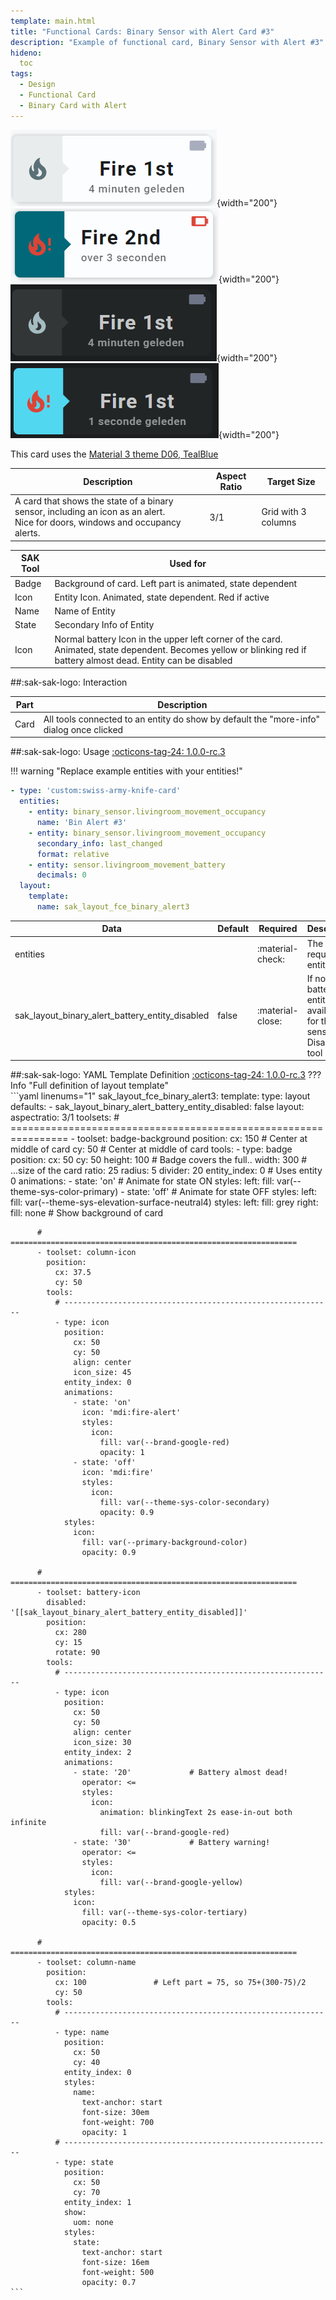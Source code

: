 ```yaml
---
template: main.html
title: "Functional Cards: Binary Sensor with Alert Card #3"
description: "Example of functional card, Binary Sensor with Alert #3"
hideno:
  toc
tags:
  - Design
  - Functional Card
  - Binary Card with Alert
---
```

<!-- GT/GL -->

![Swiss Army Knife Functional Card Binary Sensor With Alert3 D06 Light Off](../assets/screenshots/sak-functional-card-12-binary-sensor-alert3-theme-d06-light-off.png){width="200"}
![Swiss Army Knife Functional Card Binary Sensor With Alert3 D06 Light On](../assets/screenshots/sak-functional-card-12-binary-sensor-alert3-theme-d06-light-on.png){width="200"}
<br>![Swiss Army Knife Functional Card Binary Sensor With Alert3 D06 Dark Off](../assets/screenshots/sak-functional-card-12-binary-sensor-alert3-theme-d06-dark-off.png){width="200"}
![Swiss Army Knife Functional Card Binary Sensor With Alert3 D06 Dark On](../assets/screenshots/sak-functional-card-12-binary-sensor-alert3-theme-d06-dark-on.png){width="200"}

This card uses the [Material 3 theme D06, TealBlue][ham3-d06-url]

| Description| Aspect Ratio| Target Size |
|-|-|-|
| A card that shows the state of a binary sensor, including an icon as an alert. <br>Nice for doors, windows and occupancy alerts.| 3/1 | Grid with 3 columns |

| SAK Tool| Used for |
|-|-|
| Badge | Background of card. Left part is animated, state dependent|
| Icon | Entity Icon. Animated, state dependent. Red if active|
| Name | Name of Entity|
| State | Secondary Info of Entity|
| Icon | Normal battery Icon in the upper left corner of the card. Animated, state dependent. Becomes yellow or blinking red if battery almost dead. Entity can be disabled |

##:sak-sak-logo: Interaction

| Part | Description|
|-|-|
| Card | All tools connected to an entity do show by default the "more-info" dialog once clicked |

##:sak-sak-logo: Usage
[:octicons-tag-24: 1.0.0-rc.3][github-releases]

!!! warning "Replace example entities with your entities!"

```yaml linenums="1"
- type: 'custom:swiss-army-knife-card'
  entities:
    - entity: binary_sensor.livingroom_movement_occupancy
      name: 'Bin Alert #3'
    - entity: binary_sensor.livingroom_movement_occupancy
      secondary_info: last_changed
      format: relative
    - entity: sensor.livingroom_movement_battery
      decimals: 0
  layout:
    template:
      name: sak_layout_fce_binary_alert3
```

| Data | Default| Required | Description |
|-|-|-|-|
| entities |  | :material-check: | The three required entities |
| sak_layout_binary_alert_battery_entity_disabled | false | :material-close: | If no battery entity available for this sensor. Disable this tool |

##:sak-sak-logo: YAML Template Definition
[:octicons-tag-24: 1.0.0-rc.3][github-releases]
??? Info "Full definition of layout template"  
    ```yaml linenums="1"
    sak_layout_fce_binary_alert3:
      template:
        type: layout
        defaults: 
          - sak_layout_binary_alert_battery_entity_disabled: false
      layout:
        aspectratio: 3/1
        toolsets:
          # ================================================================
          - toolset: badge-background
            position:
              cx: 150                           # Center at middle of card
              cy: 50                            # Center at middle of card
            tools:
              - type: badge
                position:
                  cx: 50
                  cy: 50
                  height: 100                   # Badge covers the full..
                  width: 300                    # ...size of the card
                  ratio: 25
                  radius: 5
                  divider: 20
                entity_index: 0                 # Uses entity 0
                animations:
                  - state: 'on'                 # Animate for state ON
                    styles:
                      left:
                        fill: var(--theme-sys-color-primary)
                  - state: 'off'                # Animate for state OFF
                    styles:
                      left:
                        fill: var(--theme-sys-elevation-surface-neutral4)
                styles:
                  left:
                    fill: grey
                  right:
                    fill: none                 # Show background of card

          # ================================================================
          - toolset: column-icon
            position:
              cx: 37.5
              cy: 50
            tools:
              # ------------------------------------------------------------
              - type: icon
                position:
                  cx: 50
                  cy: 50
                  align: center
                  icon_size: 45
                entity_index: 0
                animations:
                  - state: 'on'
                    icon: 'mdi:fire-alert'
                    styles:
                      icon:
                        fill: var(--brand-google-red)
                        opacity: 1
                  - state: 'off'
                    icon: 'mdi:fire'
                    styles:
                      icon:
                        fill: var(--theme-sys-color-secondary)
                        opacity: 0.9
                styles:
                  icon:
                    fill: var(--primary-background-color)
                    opacity: 0.9

          # ================================================================
          - toolset: battery-icon
            disabled: '[[sak_layout_binary_alert_battery_entity_disabled]]'
            position:
              cx: 280
              cy: 15
              rotate: 90
            tools:
              # ------------------------------------------------------------
              - type: icon
                position:
                  cx: 50
                  cy: 50
                  align: center
                  icon_size: 30
                entity_index: 2
                animations:
                  - state: '20'             # Battery almost dead!
                    operator: <=
                    styles:
                      icon:
                        animation: blinkingText 2s ease-in-out both infinite
                        fill: var(--brand-google-red)
                  - state: '30'             # Battery warning!
                    operator: <=
                    styles:
                      icon:
                        fill: var(--brand-google-yellow)
                styles:
                  icon:
                    fill: var(--theme-sys-color-tertiary)
                    opacity: 0.5
                    
          # ================================================================
          - toolset: column-name
            position:
              cx: 100               # Left part = 75, so 75+(300-75)/2
              cy: 50
            tools:
              # ------------------------------------------------------------
              - type: name
                position:
                  cx: 50
                  cy: 40
                entity_index: 0
                styles:
                  name:
                    text-anchor: start
                    font-size: 30em
                    font-weight: 700
                    opacity: 1
              # ------------------------------------------------------------
              - type: state
                position:
                  cx: 50
                  cy: 70
                entity_index: 1
                show:
                  uom: none
                styles:
                  state:
                    text-anchor: start
                    font-size: 16em
                    font-weight: 500
                    opacity: 0.7
    ```
<!-- Image references -->

<!--- Internal References... --->
[Swiss Army Knife Tutorial 02]: ../tutorials/10-step-tutorial-02-intro.md

<!--- External References... --->
[ham3-d06-url]: https://material3-themes-manual.amoebelabs.com/examples/material3-example-theme-d06-tealblue/
[github-releases]: https://github.com/amoebelabs/swiss-army-knife-card/releases/
